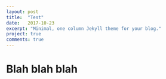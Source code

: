 ```yaml
---
layout: post
title:  "Test"
date:   2017-10-23
excerpt: "Minimal, one column Jekyll theme for your blog."
project: true
comments: true
---
```


# Blah blah blah

